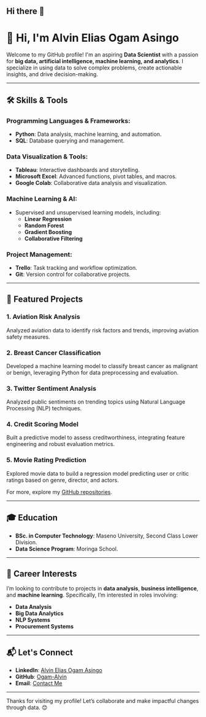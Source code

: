 ## Hi there 👋

<!--
**Ogam-Alvin/Ogam-Alvin** is a ✨ _special_ ✨ repository because its `README.md` (this file) appears on your GitHub profile.

Here are some ideas to get you started:

- 🔭 I’m currently working on ...
- 🌱 I’m currently learning ...
- 👯 I’m looking to collaborate on ...
- 🤔 I’m looking for help with ...
- 💬 Ask me about ...
- 📫 How to reach me: ...
- 😄 Pronouns: ...
- ⚡ Fun fact: ...
-->
# 👋 Hi, I'm Alvin Elias Ogam Asingo

Welcome to my GitHub profile! I'm an aspiring **Data Scientist** with a passion for **big data, artificial intelligence, machine learning,  and analytics**. I specialize in using data to solve complex problems, create actionable insights, and drive decision-making.

---

## 🛠️ Skills & Tools

### Programming Languages & Frameworks:
- **Python**: Data analysis, machine learning, and automation.
- **SQL**: Database querying and management.

### Data Visualization & Tools:
- **Tableau**: Interactive dashboards and storytelling.
- **Microsoft Excel**: Advanced functions, pivot tables, and macros.
- **Google Colab**: Collaborative data analysis and visualization.

### Machine Learning & AI:
- Supervised and unsupervised learning models, including:
  - **Linear Regression**
  - **Random Forest**
  - **Gradient Boosting**
  - **Collaborative Filtering**

### Project Management:
- **Trello**: Task tracking and workflow optimization.
- **Git**: Version control for collaborative projects.

---

## 🌟 Featured Projects

### 1. **Aviation Risk Analysis**
Analyzed aviation data to identify risk factors and trends, improving aviation safety measures.

### 2. **Breast Cancer Classification**
Developed a machine learning model to classify breast cancer as malignant or benign, leveraging Python for data preprocessing and evaluation.

### 3. **Twitter Sentiment Analysis**
Analyzed public sentiments on trending topics using Natural Language Processing (NLP) techniques.

### 4. **Credit Scoring Model**
Built a predictive model to assess creditworthiness, integrating feature engineering and robust evaluation metrics.

### 5. **Movie Rating Prediction**
Explored movie data to build a regression model predicting user or critic ratings based on genre, director, and actors.

For more, explore my [GitHub repositories](https://github.com/Ogam-Alvin).

---

## 🎓 Education
- **BSc. in Computer Technology**: Maseno University, Second Class Lower Division.
- **Data Science Program**: Moringa School.

---

## 🚀 Career Interests
I’m looking to contribute to projects in **data analysis**, **business intelligence**, and **machine learning**. Specifically, I’m interested in roles involving:
- **Data Analysis**
- **Big Data Analytics**
- **NLP Systems**
- **Procurement Systems**

---

## 📬 Let's Connect
- **LinkedIn**: [Alvin Elias Ogam Asingo](https://linkedin.com/in/alvin-ogam)
- **GitHub**: [Ogam-Alvin](https://github.com/Ogam-Alvin)
- **Email**: [Contact Me](mailto:alvinogam@gmail.com)

---

Thanks for visiting my profile! Let’s collaborate and make impactful changes through data. 😊

